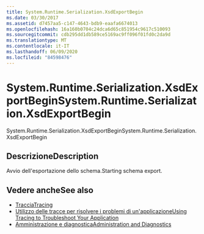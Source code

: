 ```yaml
---
title: System.Runtime.Serialization.XsdExportBegin
ms.date: 03/30/2017
ms.assetid: d7457aa5-c147-4643-bdb9-eaafa6674013
ms.openlocfilehash: 16a160b0704c24dca6d65c851954c9617c510093
ms.sourcegitcommit: cdb295dd1db589ce5169ac9ff096f01fd0c2da9d
ms.translationtype: MT
ms.contentlocale: it-IT
ms.lasthandoff: 06/09/2020
ms.locfileid: "84598476"
---
```

# <a name="systemruntimeserializationxsdexportbegin"></a><span data-ttu-id="a184d-102">System.Runtime.Serialization.XsdExportBegin</span><span class="sxs-lookup"><span data-stu-id="a184d-102">System.Runtime.Serialization.XsdExportBegin</span></span>
<span data-ttu-id="a184d-103">System.Runtime.Serialization.XsdExportBegin</span><span class="sxs-lookup"><span data-stu-id="a184d-103">System.Runtime.Serialization.XsdExportBegin</span></span>  
  
## <a name="description"></a><span data-ttu-id="a184d-104">Descrizione</span><span class="sxs-lookup"><span data-stu-id="a184d-104">Description</span></span>  
 <span data-ttu-id="a184d-105">Avvio dell'esportazione dello schema.</span><span class="sxs-lookup"><span data-stu-id="a184d-105">Starting schema export.</span></span>  
  
## <a name="see-also"></a><span data-ttu-id="a184d-106">Vedere anche</span><span class="sxs-lookup"><span data-stu-id="a184d-106">See also</span></span>

- [<span data-ttu-id="a184d-107">Traccia</span><span class="sxs-lookup"><span data-stu-id="a184d-107">Tracing</span></span>](index.md)
- [<span data-ttu-id="a184d-108">Utilizzo delle tracce per risolvere i problemi di un'applicazione</span><span class="sxs-lookup"><span data-stu-id="a184d-108">Using Tracing to Troubleshoot Your Application</span></span>](using-tracing-to-troubleshoot-your-application.md)
- [<span data-ttu-id="a184d-109">Amministrazione e diagnostica</span><span class="sxs-lookup"><span data-stu-id="a184d-109">Administration and Diagnostics</span></span>](../index.md)
